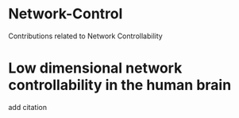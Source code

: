 # Network-Control
Contributions related to Network Controllability

# Low dimensional network controllability in the human brain
add citation
